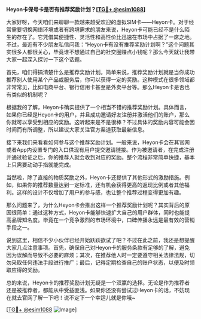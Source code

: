 **Heyon卡保号卡是否有推荐奖励计划？[[TG💪+ @esim1088](https://t.me/s/esim1088)]**

大家好呀，今天咱们来聊聊一款越来越受欢迎的虚拟SIM卡——Heyon卡。对于经常需要切换网络环境或者有跨境需求的朋友来说，Heyon卡可能已经不是什么陌生的存在了。它凭借其便捷性、灵活性和高性价比迅速在市场中占据了一席之地。不过，最近有不少朋友私信问我：“Heyon卡有没有推荐奖励计划啊？”这个问题其实很多人都很关心，毕竟谁不想通过自己的社交圈赚点小钱呢？那么今天就让我带大家一起深入探讨一下这个话题。

首先，咱们得搞清楚什么是推荐奖励计划。简单来说，推荐奖励计划就是当你成功推荐别人使用某个产品或服务后，你可以获得一定的奖励。这种模式在很多领域都非常常见，比如电商平台、银行信用卡甚至是外卖平台等。那么Heyon卡是否也有类似的机制呢？

根据我的了解，Heyon卡确实提供了一个相当不错的推荐奖励计划。具体而言，如果你已经是Heyon卡的用户，并且成功邀请好友注册并激活他们的账户，那么你就可以享受到相应的奖励。这听起来是不是很棒？不过具体的奖励内容可能会因时间而有所调整，所以建议大家关注官方渠道获取最新信息。

接下来我们来看看如何参与这个推荐奖励计划。一般来说，Heyon卡会在其官网或者App内设置专门的入口供现有用户提交邀请链接。作为被邀请者，在完成注册并通过验证之后，你的推荐人就会收到对应的奖励。整个流程非常简单快捷，基本上只需要动动手指就能完成。

当然啦，除了直接的物质奖励之外，Heyon卡还提供了其他形式的激励措施。例如，如果你的推荐数量达到一定标准，还有机会获得更高的返现比例或者其他福利。这样的设计不仅增加了用户的参与感，也让整个推荐过程变得更加有趣。

那么问题来了，为什么Heyon卡会推出这样一个推荐奖励计划呢？其实背后的原因很简单：通过这种方式，Heyon卡能够快速扩大自己的用户群体，同时也能提高品牌知名度。毕竟在一个竞争激烈的市场环境中，口碑传播永远是最有效的营销手段之一。

说到这里，相信不少小伙伴已经开始跃跃欲试了吧？不过在此之前，我还是想提醒大家几点注意事项。首先，确保自己对Heyon卡的服务条款有足够的了解，避免因为误解而导致不必要的麻烦；其次，在推荐他人时一定要遵守相关法律法规，切勿采取任何违法手段进行推广；最后，记得定期检查自己的账户状态，以便及时领取应得的奖励。

总的来说，Heyon卡的推荐奖励计划无疑是一个双赢的选择。无论是作为推荐者还是被推荐者，都能从中受益匪浅。如果你还没有尝试过Heyon卡的话，不妨现在就去官网了解一下吧！说不定下一个幸运儿就是你哦~

[[TG💪+ @esim1088](https://t.me/s/esim1088) ![Image](https://i.postimg.cc/4NQfJmqS/Snipaste-2025-05-13-00-14-12.png)]